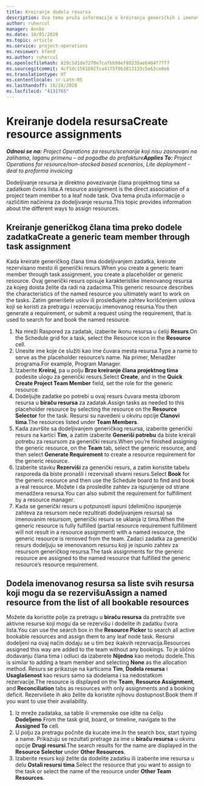 ```yaml
---
title: Kreiranje dodela resursa
description: Ova tema pruža informacije o kreiranju generičkih i imenovanih dodela resursa.
author: ruhercul
manager: Annbe
ms.date: 10/01/2020
ms.topic: article
ms.service: project-operations
ms.reviewer: kfend
ms.author: ruhercul
ms.openlocfilehash: 829c1d1de7270e7cafbb98ef80235ae6404f77f7
ms.sourcegitcommit: 4cf1dc1561b92fca4175f0b3813133c5e63ce8e6
ms.translationtype: HT
ms.contentlocale: sr-Latn-RS
ms.lasthandoff: 10/28/2020
ms.locfileid: "4131765"
---
```

# <a name="create-resource-assignments"></a><span data-ttu-id="e855b-103">Kreiranje dodela resursa</span><span class="sxs-lookup"><span data-stu-id="e855b-103">Create resource assignments</span></span>

<span data-ttu-id="e855b-104">_**Odnosi se na:** Project Operations za resurs/scenarije koji nisu zasnovani na zalihama, laganu primenu – od pogodbe do profakture_</span><span class="sxs-lookup"><span data-stu-id="e855b-104">_**Applies To:** Project Operations for resource/non-stocked based scenarios, Lite deployment - deal to proforma invoicing_</span></span>


<span data-ttu-id="e855b-105">Dodeljivanje resursa je direktno povezivanje člana projektnog tima sa zadatkom čvora lista.</span><span class="sxs-lookup"><span data-stu-id="e855b-105">A resource assignment is the direct association of a project team member to a leaf node task.</span></span> <span data-ttu-id="e855b-106">Ova tema pruža informacije o različitim načinima za dodeljivanje resursa.</span><span class="sxs-lookup"><span data-stu-id="e855b-106">This topic provides information about the different ways to assign resources.</span></span>

## <a name="create-a-generic-team-member-through-task-assignment"></a><span data-ttu-id="e855b-107">Kreiranje generičkog člana tima preko dodele zadatka</span><span class="sxs-lookup"><span data-stu-id="e855b-107">Create a generic team member through task assignment</span></span>


<span data-ttu-id="e855b-108">Kada kreirate generičkog člana tima dodeljivanjem zadatka, kreirate rezervisano mesto ili generički resurs.</span><span class="sxs-lookup"><span data-stu-id="e855b-108">When you create a generic team member through task assignment, you create a placeholder or generic resource.</span></span> <span data-ttu-id="e855b-109">Ovaj generički resurs opisuje karakteristike imenovanog resursa za kojeg doista želite da radi na zadacima.</span><span class="sxs-lookup"><span data-stu-id="e855b-109">This generic resource describes the characteristics of the named resource you ultimately want to work on the tasks.</span></span> <span data-ttu-id="e855b-110">Zatim generišete uslov ili prosleđujete zahtev korišćenjem uslova koji se koristi za pretragu i rezervaciju imenovanog resursa.</span><span class="sxs-lookup"><span data-stu-id="e855b-110">You then generate a requirement, or submit a request using the requirement, that is used to search for and book the named resource.</span></span>

1. <span data-ttu-id="e855b-111">Na mreži Raspored za zadatak, izaberite ikonu resursa u ćeliji **Resurs**.</span><span class="sxs-lookup"><span data-stu-id="e855b-111">On the Schedule grid for a task, select the Resource icon in the **Resource** cell.</span></span>
2. <span data-ttu-id="e855b-112">Unesite ime koje će služiti kao ime čuvara mesta resursa.</span><span class="sxs-lookup"><span data-stu-id="e855b-112">Type a name to serve as the placeholder resource’s name.</span></span> <span data-ttu-id="e855b-113">Na primer, Menadžer programa.</span><span class="sxs-lookup"><span data-stu-id="e855b-113">For example, Program Manager.</span></span>
3. <span data-ttu-id="e855b-114">Izaberite **Kreiraj**, pa u polju **Brzo kreiranje člana projektnog tima** podesite ulogu za generički resurs.</span><span class="sxs-lookup"><span data-stu-id="e855b-114">Select **Create**, and in the **Quick Create Project Team Member** field, set the role for the generic resource.</span></span>
4. <span data-ttu-id="e855b-115">Dodeljujte zadatke po potrebi u ovaj resurs čuvara mesta izborom resursa u **biraču resursa** za zadatak.</span><span class="sxs-lookup"><span data-stu-id="e855b-115">Assign tasks as needed to this placeholder resource by selecting the resource on the **Resource Selector** for the task.</span></span> <span data-ttu-id="e855b-116">Resursi su navedeni u okviru opcije **Članovi tima**.</span><span class="sxs-lookup"><span data-stu-id="e855b-116">The resources listed under **Team Members**.</span></span>
5. <span data-ttu-id="e855b-117">Kada završite sa dodeljivanjem generičkog resursa, izaberite generički resurs na kartici **Tim**, a zatim izaberite **Generiši potrebu** da biste kreirali potrebu za resursom za generički resurs.</span><span class="sxs-lookup"><span data-stu-id="e855b-117">When you’re finished assigning the generic resource, on the **Team** tab, select the generic resource, and then select **Generate Requirement** to create a resource requirement for the generic resource.</span></span>
6. <span data-ttu-id="e855b-118">Izaberite stavku **Rezerviši** za generički resurs, a zatim koristite tabelu rasporeda da biste pronašli i rezervisali stvarni resurs.</span><span class="sxs-lookup"><span data-stu-id="e855b-118">Select **Book** for the generic resource and then use the Schedule board to find and book a real resource.</span></span> <span data-ttu-id="e855b-119">Možete i da prosledite zahtev za ispunjenje od strane menadžera resursa.</span><span class="sxs-lookup"><span data-stu-id="e855b-119">You can also submit the requirement for fulfillment by a resource manager.</span></span>
7. <span data-ttu-id="e855b-120">Kada se generički resurs u potpunosti ispuni (delimično ispunjenje zahteva za resursom neće rezultirati dodeljivanjem resursa) sa imenovanim resursom, generički resurs se uklanja iz tima.</span><span class="sxs-lookup"><span data-stu-id="e855b-120">When the generic resource is fully fulfilled (partial resource requirement fulfillment will not result in a resource assignment) with a named resource, the generic resource is removed from the team.</span></span> <span data-ttu-id="e855b-121">Zadaci zadatka za generički resurs dodeljuju se imenovanom resursu koji je ispunio zahtev za resursom generičkog resursa.</span><span class="sxs-lookup"><span data-stu-id="e855b-121">The task assignments for the generic resource are assigned to the named resource that fulfilled the generic resource’s resource requirement.</span></span>

## <a name="assign-a-named-resource-from-the-list-of-all-bookable-resources"></a><span data-ttu-id="e855b-122">Dodela imenovanog resursa sa liste svih resursa koji mogu da se rezervišu</span><span class="sxs-lookup"><span data-stu-id="e855b-122">Assign a named resource from the list of all bookable resources</span></span>

<span data-ttu-id="e855b-123">Možete da koristite polje za pretragu u **biraču resursa** da pretražite sve aktivne resurse koji mogu da se rezervišu i dodelite ih zadatku čvora lista.</span><span class="sxs-lookup"><span data-stu-id="e855b-123">You can use the search box in the **Resource Picker** to search all active bookable resources and assign them to any leaf node task.</span></span> <span data-ttu-id="e855b-124">Resursi dodeljeni na ovaj način dodaju se u tim bez ikakvih rezervacija.</span><span class="sxs-lookup"><span data-stu-id="e855b-124">Resources assigned this way are added to the team without any bookings.</span></span> <span data-ttu-id="e855b-125">To je slično dodavanju člana tima i odluci da izaberete **Nijedno** kao metodu dodele.</span><span class="sxs-lookup"><span data-stu-id="e855b-125">This is similar to adding a team member and selecting **None** as the allocation method.</span></span> <span data-ttu-id="e855b-126">Resurs se prikazuje na karticama **Tim**, **Dodela resursa** i **Usaglašenost** kao resurs samo sa dodelama i sa nedostatkom rezervacije.</span><span class="sxs-lookup"><span data-stu-id="e855b-126">The resource is displayed on the **Team**, **Resource Assignment**, and **Reconciliation** tabs as resources with only assignments and a booking deficit.</span></span> <span data-ttu-id="e855b-127">Rezervišete ih ako želite da koristite njihovu dostupnost.</span><span class="sxs-lookup"><span data-stu-id="e855b-127">Book them if you want to use their availability.</span></span>

1. <span data-ttu-id="e855b-128">Iz mreže zadataka, sa table ili vremenske ose idite na ćeliju **Dodeljeno**.</span><span class="sxs-lookup"><span data-stu-id="e855b-128">From the task grid, board, or timeline, navigate to the **Assigned To** cell.</span></span>
2. <span data-ttu-id="e855b-129">U polju za pretragu počnite da kucate ime.</span><span class="sxs-lookup"><span data-stu-id="e855b-129">In the search box, start typing a name.</span></span> <span data-ttu-id="e855b-130">Prikazuju se rezultati pretrage za ime u **biraču resursa** u okviru opcije **Drugi resursi**.</span><span class="sxs-lookup"><span data-stu-id="e855b-130">The search results for the name are displayed in the **Resource Selector** under **Other Resources**.</span></span>
3. <span data-ttu-id="e855b-131">Izaberite resurs koji želite da dodelite zadatku ili izaberite ime resursa u delu **Ostali resursi tima**.</span><span class="sxs-lookup"><span data-stu-id="e855b-131">Select the resource that you want to assign to the task or select the name of the resource under **Other Team Resources**.</span></span>
